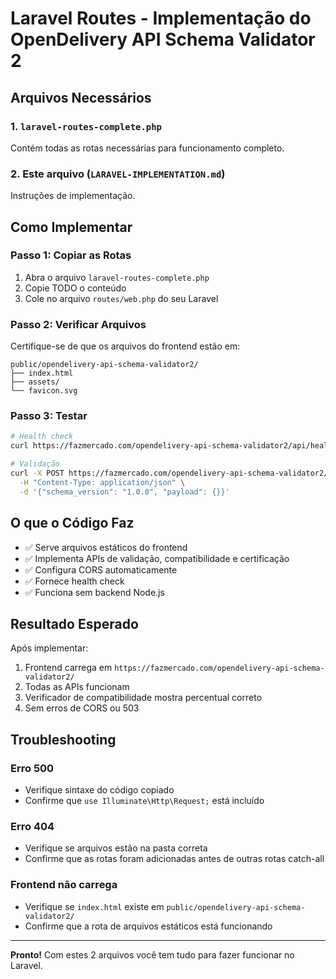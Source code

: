# Laravel Routes - Implementação do OpenDelivery API Schema Validator 2

## Arquivos Necessários

### 1. `laravel-routes-complete.php`
Contém todas as rotas necessárias para funcionamento completo.

### 2. Este arquivo (`LARAVEL-IMPLEMENTATION.md`)
Instruções de implementação.

## Como Implementar

### Passo 1: Copiar as Rotas
1. Abra o arquivo `laravel-routes-complete.php`
2. Copie TODO o conteúdo
3. Cole no arquivo `routes/web.php` do seu Laravel

### Passo 2: Verificar Arquivos
Certifique-se de que os arquivos do frontend estão em:
```
public/opendelivery-api-schema-validator2/
├── index.html
├── assets/
└── favicon.svg
```

### Passo 3: Testar
```bash
# Health check
curl https://fazmercado.com/opendelivery-api-schema-validator2/api/health

# Validação
curl -X POST https://fazmercado.com/opendelivery-api-schema-validator2/api/validate \
  -H "Content-Type: application/json" \
  -d '{"schema_version": "1.0.0", "payload": {}}'
```

## O que o Código Faz

- ✅ Serve arquivos estáticos do frontend
- ✅ Implementa APIs de validação, compatibilidade e certificação
- ✅ Configura CORS automaticamente
- ✅ Fornece health check
- ✅ Funciona sem backend Node.js

## Resultado Esperado

Após implementar:
1. Frontend carrega em `https://fazmercado.com/opendelivery-api-schema-validator2/`
2. Todas as APIs funcionam
3. Verificador de compatibilidade mostra percentual correto
4. Sem erros de CORS ou 503

## Troubleshooting

### Erro 500
- Verifique sintaxe do código copiado
- Confirme que `use Illuminate\Http\Request;` está incluído

### Erro 404
- Verifique se arquivos estão na pasta correta
- Confirme que as rotas foram adicionadas antes de outras rotas catch-all

### Frontend não carrega
- Verifique se `index.html` existe em `public/opendelivery-api-schema-validator2/`
- Confirme que a rota de arquivos estáticos está funcionando

---

**Pronto!** Com estes 2 arquivos você tem tudo para fazer funcionar no Laravel.
